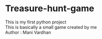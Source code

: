 # Treasure-hunt-game
This is my first python project
<br>
This is basically a small game created by me
<br>
Author : Mani Vardhan
